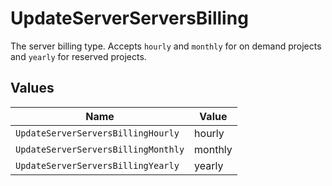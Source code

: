 # UpdateServerServersBilling

The server billing type. Accepts `hourly` and `monthly` for on demand projects and `yearly` for reserved projects.


## Values

| Name                                | Value                               |
| ----------------------------------- | ----------------------------------- |
| `UpdateServerServersBillingHourly`  | hourly                              |
| `UpdateServerServersBillingMonthly` | monthly                             |
| `UpdateServerServersBillingYearly`  | yearly                              |